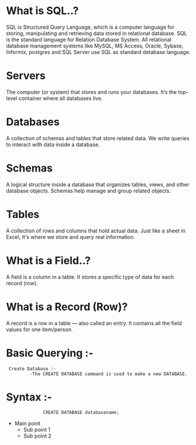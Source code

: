 # What is SQL..? 
SQL is Structured Query Language, which is a computer language for storing, manipulating and retrieving data 
stored in relational database. 
SQL is the standard language for Relation Database System. All relational database management systems like 
MySQL, MS Access, Oracle, Sybase, Informix, postgres and SQL Server use SQL as standard database 
language. 
#  Servers
The computer (or system) that stores and runs your databases.
It’s the top-level container where all databases live.
# Databases
A collection of schemas and tables that store related data.
We write queries to interact with data inside a database.
#  Schemas
A logical structure inside a database that organizes tables, views, and other database objects.
Schemas help manage and group related objects.
#  Tables
A collection of rows and columns that hold actual data.
Just like a sheet in Excel, it's where we store and query real information.
# What is a Field..?
A field is a column in a table.
It stores a specific type of data for each record (row).
# What is a Record (Row)?
A record is a row in a table — also called an entry.
It contains all the field values for one item/person.
# Basic Querying :-
     Create Database :-
             -The CREATE DATABASE command is used to make a new DATABASE.
   # Syntax :-
                  CREATE DATABASE databasename;
- Main point
  - Sub point 1
  - Sub point 2

                  

 
